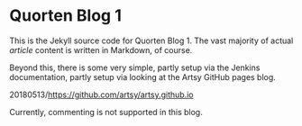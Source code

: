 # Quorten Blog 1

This is the Jekyll source code for Quorten Blog 1.  The vast majority of 
actual _article_ content is written in Markdown, of course.

Beyond this, there is some very simple, partly setup via the Jenkins 
documentation, partly setup via looking at the Artsy GitHub pages blog.

20180513/https://github.com/artsy/artsy.github.io

Currently, commenting is not supported in this blog.
